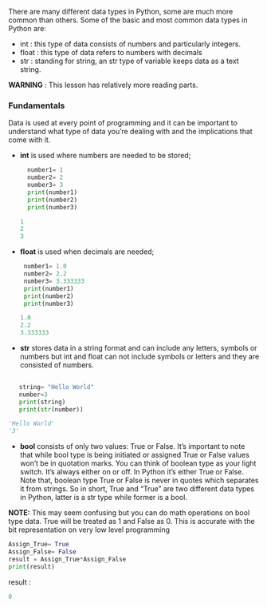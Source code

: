 
There are many different data types in Python, some are much more common than others. Some of the basic and most common data types in Python are:

* int : this type of data consists of numbers and particularly integers.
* float : this type of data refers to numbers with decimals
* str : standing for string, an str type of variable keeps data as a text string.

**WARNING** : This lesson has relatively more reading parts.

### Fundamentals
Data is used at every point of programming and it can be important to understand what type 
of data you’re dealing with and the implications that come with it.

* **int** is used where numbers are needed to be stored;
  ```Python
    number1= 1
    number2= 2 
    number3= 3
    print(number1)
    print(number2)
    print(number3)
   ```
  ```Python
  1
  2     
  3
   ```
* **float** is used when decimals are needed;
   ```Python
    number1= 1.0
    number2= 2.2
    number3= 3.333333
    print(number1)
    print(number2)
    print(number3)
   ```
  ```Python
  1.0
  2.2   
  3.333333
   ```
*  **str** stores data in a string format and can include any letters, symbols or numbers but int
   and float can not include symbols or letters and they are consisted of numbers.
```Python  
 
   string= "Hello World"
   number=3
   print(string)
   print(str(number))
   ```
```Python 
'Hello World'
'3' 
```
*  **bool** consists of only two values: True or False. It’s important to note that while bool 
   type is being initiated or assigned True or False values won’t be in quotation marks. 
  You can think of boolean type as your light switch. It’s always either on or off. 
   In Python it’s either True or False. Note that, boolean type True or False is never in quotes
   which separates it from strings. So in short, True and “True” are two different data types
   in Python, latter is a str type while former is a bool.
   
   
**NOTE:** This may seem confusing but you can do math operations on bool type data. True will be treated as 1 and False as 0. 
This is accurate with the bit representation on very low level programming 
```Python
Assign_True= True
Assign_False= False 
result = Assign_True*Assign_False
print(result)
```
result :
```Python
0
```